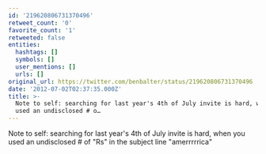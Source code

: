 ```yaml
---
id: '219620806731370496'
retweet_count: '0'
favorite_count: '1'
retweeted: false
entities:
  hashtags: []
  symbols: []
  user_mentions: []
  urls: []
original_url: https://twitter.com/benbalter/status/219620806731370496
date: '2012-07-02T02:37:35.000Z'
title: >-
  Note to self: searching for last year's 4th of July invite is hard, when you
  used an undisclosed # o…
---
```


Note to self: searching for last year's 4th of July invite is hard, when you used an undisclosed # of "Rs" in the subject line "amerrrrrica"